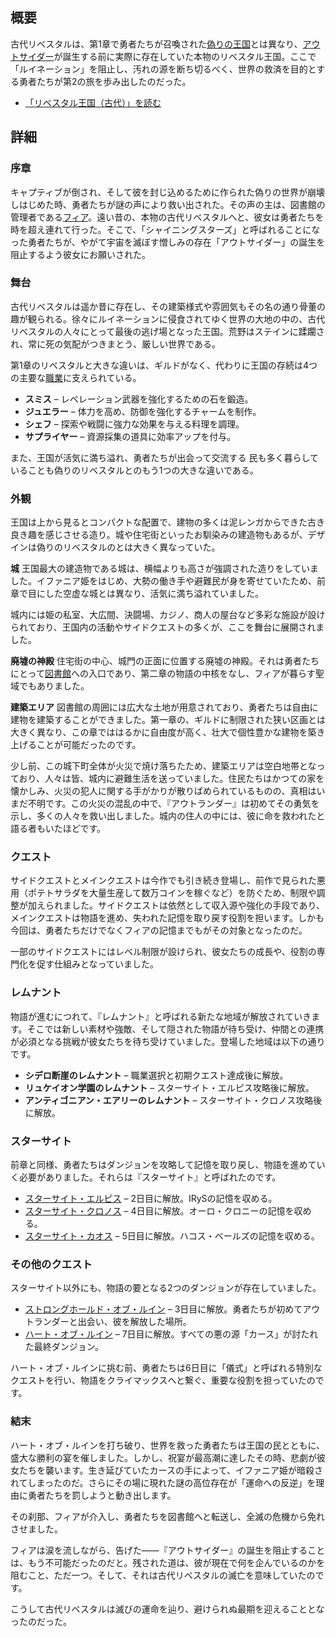 <!-- title: リベスタル王国（古代） -->
<!-- quote: 遠い昔に、この地で「アウトサイダー」が誕生したのだった。 -->
<!-- chapters: 1 -->
<!-- images: (Ancient Libestal Overview #1), (Ancient Libestal Overview #2), (Ancient Libestal Overview #3), (Exterior of Libestal Castle), (Interior of Libestal Castle #1), (Interior of Libestal Castle #2), (Interior of Libestal Castle #3), (Interior of Libestal Castle #4), (Ancient Libestal Concept Art) --->
<!-- model: false -->

## 概要

古代リベスタルは、第1章で勇者たちが召喚された[偽りの王国](#entry:libestal-ficta-entry)とは異なり、[アウトサイダー](#entry:outsider-entry)が誕生する前に実際に存在していた本物のリベスタル王国。ここで「ルイネーション」を阻止し、汚れの源を断ち切るべく、世界の救済を目的とする勇者たちが第2の旅を歩み出したのだった。

- [「リベスタル王国（古代）」を読む](#text:libestal-ancient)

## 詳細

### 序章

キャプティブが倒され、そして彼を封じ込めるために作られた偽りの世界が崩壊しはじめた時、勇者たちが謎の声により救い出された。その声の主は、図書館の管理者である[フィア](#entry:iphania-entry)。遠い昔の、本物の古代リベスタルへと、彼女は勇者たちを時を超え連れて行った。そこで、「シャイニングスターズ」と呼ばれることになった勇者たちが、やがて宇宙を滅ぼす憎しみの存在「アウトサイダー」の誕生を阻止するよう彼女にお願いされた。

### 舞台

古代リベスタルは遥か昔に存在し、その建築様式や雰囲気もその名の通り骨董の趣が観られる。徐々にルイネーションに侵食されてゆく世界の大地の中の、古代リベスタルの人々にとって最後の逃げ場となった王国。荒野はステインに蹂躙され、常に死の気配がつきまとう、厳しい世界である。

第1章のリベスタルと大きな違いは、ギルドがなく、代わりに王国の存続は4つの主要な[職業](#entry:jobs-entry)に支えられている。

- **スミス** – レベレーション武器を強化するための石を鍛造。
- **ジュエラー** – 体力を高め、防御を強化するチャームを制作。
- **シェフ** – 探索や戦闘に強力な効果を与える料理を調理。
- **サプライヤー** – 資源採集の道具に効率アップを付与。

また、王国が活気に満ち溢れ、勇者たちが出会って交流する
民も多く暮らしていることも偽りのリベスタルとのもう1つの大きな違いである。

### 外観

王国は上から見るとコンパクトな配置で、建物の多くは泥レンガからできた古き良き趣を感じさせる造り。城や住宅街といったお馴染みの建造物もあるが、デザインは偽りのリベスタルのとは大きく異なっていた。

**城**
王国最大の建造物である城は、横幅よりも高さが強調された造りをしていました。イファニア姫をはじめ、大勢の働き手や避難民が身を寄せていたため、前章で目にした空虚な城とは異なり、活気に満ち溢れていました。

城内には姫の私室、大広間、決闘場、カジノ、商人の屋台など多彩な施設が設けられており、王国内の活動やサイドクエストの多くが、ここを舞台に展開されました。

**廃墟の神殿**
住宅街の中心、城門の正面に位置する廃墟の神殿。それは勇者たちにとって[図書館](#entry:library-entry)への入口であり、第二章の物語の中核をなし、フィアが暮らす聖域でもありました。

**建築エリア**
図書館の周囲には広大な土地が用意されており、勇者たちは自由に建物を建築することができました。第一章の、ギルドに制限された狭い区画とは大きく異なり、この章でははるかに自由度が高く、壮大で個性豊かな建物を築き上げることが可能だったのです。

少し前、この城下町全体が火災で焼け落ちたため、建築エリアは空白地帯となっており、人々は皆、城内に避難生活を送っていました。住民たちはかつての家を懐かしみ、火災の犯人に関する手がかりが散りばめられているものの、真相はいまだ不明です。この火災の混乱の中で、『アウトランダー』は初めてその勇気を示し、多くの人々を救い出しました。城内の住人の中には、彼に命を救われたと語る者もいたほどです。

### クエスト

サイドクエストとメインクエストは今作でも引き続き登場し、前作で見られた悪用（ポテトサラダを大量生産して数万コインを稼ぐなど）を防ぐため、制限や調整が加えられました。サイドクエストは依然として収入源や強化の手段であり、メインクエストは物語を進め、失われた記憶を取り戻す役割を担います。しかも今回は、勇者たちだけでなくフィアの記憶までもがその対象となったのだ。

一部のサイドクエストにはレベル制限が設けられ、彼女たちの成長や、役割の専門化を促す仕組みとなっていました。

### レムナント

物語が進むにつれて、『レムナント』と呼ばれる新たな地域が解放されていきます。そこでは新しい素材や強敵、そして隠された物語が待ち受け、仲間との連携が必須となる挑戦が彼女たちを待ち受けていました。登場した地域は以下の通りです。

- **シデロ断崖のレムナント** – 職業選択と初期クエスト達成後に解放。
- **リュケイオン学園のレムナント** – スターサイト・エルピス攻略後に解放。
- **アンティゴニアン・エアリーのレムナント** – スターサイト・クロノス攻略後に解放。

### スターサイト

前章と同様、勇者たちはダンジョンを攻略して記憶を取り戻し、物語を進めていく必要がありました。それらは『スターサイト』と呼ばれたのです。

- [スターサイト・エルピス](#entry:star-site-elpis-entry) – 2日目に解放。IRySの記憶を収める。
- [スターサイト・クロノス](#entry:star-site-chronos-entry) – 4日目に解放。オーロ・クロニーの記憶を収める。
- [スターサイト・カオス](#entry:star-site-chaos-entry) – 5日目に解放。ハコス・ベールズの記憶を収める。

### その他のクエスト

スターサイト以外にも、物語の要となる2つのダンジョンが存在していました。

- [ストロングホールド・オブ・ルイン](#entry:stronghold-of-ruin-entry) – 3日目に解放。勇者たちが初めてアウトランダーと出会い、彼を解放した場所。
- [ハート・オブ・ルイン](#entry:heart-of-ruin-entry) – 7日目に解放。すべての悪の源「カース」が討たれた最終ダンジョン。

ハート・オブ・ルインに挑む前、勇者たちは6日目に「儀式」と呼ばれる特別なクエストを行い、物語をクライマックスへと繋ぐ、重要な役割を担っていたのです。

### 結末

ハート・オブ・ルインを打ち破り、世界を救った勇者たちは王国の民とともに、盛大な勝利の宴を催しました。しかし、祝宴が最高潮に達したその時、悲劇が彼女たちを襲います。生き延びていたカースの手によって、イファニア姫が暗殺されてしまったのだ。さらにその場に現れた謎の高位存在が「運命への反逆」を理由に勇者たちを罰しようと動き出します。

その刹那、フィアが介入し、勇者たちを図書館へと転送し、全滅の危機から免れさせました。

フィアは涙を流しながら、告げた――『アウトサイダー』の誕生を阻止することは、もう不可能だったのだと。残された道は、彼が現在で何を企んでいるのかを阻むこと、ただ一つ。そして、それは古代リベスタルの滅亡を意味していたのです。

こうして古代リベスタルは滅びの運命を辿り、避けられぬ最期を迎えることとなったのだった。
